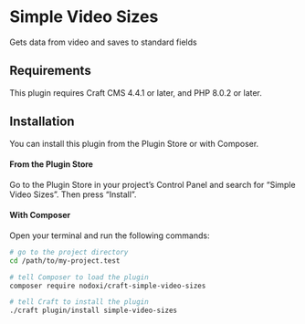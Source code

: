 # Simple Video Sizes

Gets data from video and saves to standard fields

## Requirements

This plugin requires Craft CMS 4.4.1 or later, and PHP 8.0.2 or later.

## Installation

You can install this plugin from the Plugin Store or with Composer.

#### From the Plugin Store

Go to the Plugin Store in your project’s Control Panel and search for “Simple Video Sizes”. Then press “Install”.

#### With Composer

Open your terminal and run the following commands:

```bash
# go to the project directory
cd /path/to/my-project.test

# tell Composer to load the plugin
composer require nodoxi/craft-simple-video-sizes

# tell Craft to install the plugin
./craft plugin/install simple-video-sizes
```
